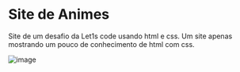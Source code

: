 # Site de Animes
Site de um desafio da Let1s code usando html e css. Um site apenas mostrando um pouco de conhecimento de html com css.

![image](https://user-images.githubusercontent.com/48974391/130676818-2519688e-35c7-4008-8dd2-88c406feb39e.png)

